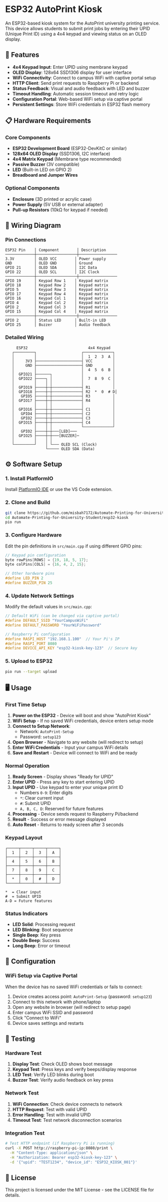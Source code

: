 # ESP32 AutoPrint Kiosk

An ESP32-based kiosk system for the AutoPrint university printing service. This device allows students to submit print jobs by entering their UPID (Unique Print ID) using a 4x4 keypad and viewing status on an OLED display.

## 🚀 Features

- **4x4 Keypad Input**: Enter UPID using membrane keypad
- **OLED Display**: 128x64 SSD1306 display for user interface
- **WiFi Connectivity**: Connect to campus WiFi with captive portal setup
- **HTTP Client**: Send print requests to Raspberry Pi or backend
- **Status Feedback**: Visual and audio feedback with LED and buzzer
- **Timeout Handling**: Automatic session timeout and retry logic
- **Configuration Portal**: Web-based WiFi setup via captive portal
- **Persistent Settings**: Store WiFi credentials in ESP32 flash memory

## 📋 Hardware Requirements

### Core Components
- **ESP32 Development Board** (ESP32-DevKitC or similar)
- **128x64 OLED Display** (SSD1306, I2C interface)
- **4x4 Matrix Keypad** (Membrane type recommended)
- **Passive Buzzer** (3V compatible)
- **LED** (Built-in LED on GPIO 2)
- **Breadboard and Jumper Wires**

### Optional Components
- **Enclosure** (3D printed or acrylic case)
- **Power Supply** (5V USB or external adapter)
- **Pull-up Resistors** (10kΩ for keypad if needed)

## 🔌 Wiring Diagram

### Pin Connections

```
ESP32 Pin    │ Component        │ Description
─────────────┼──────────────────┼─────────────────
3.3V         │ OLED VCC        │ Power supply
GND          │ OLED GND        │ Ground
GPIO 21      │ OLED SDA        │ I2C Data
GPIO 22      │ OLED SCL        │ I2C Clock
─────────────┼──────────────────┼─────────────────
GPIO 19      │ Keypad Row 1    │ Keypad matrix
GPIO 18      │ Keypad Row 2    │ Keypad matrix
GPIO 5       │ Keypad Row 3    │ Keypad matrix
GPIO 17      │ Keypad Row 4    │ Keypad matrix
GPIO 16      │ Keypad Col 1    │ Keypad matrix
GPIO 4       │ Keypad Col 2    │ Keypad matrix
GPIO 2       │ Keypad Col 3    │ Keypad matrix
GPIO 15      │ Keypad Col 4    │ Keypad matrix
─────────────┼──────────────────┼─────────────────
GPIO 2       │ Status LED      │ Built-in LED
GPIO 25      │ Buzzer          │ Audio feedback
```

### Detailed Wiring

```
     ESP32                           4x4 Keypad
   ┌─────────┐                    ┌─────────────┐
   │         │                    │  1  2  3  A │
   │     3V3 ├────────────────────┤ VCC         │
   │     GND ├────────────────────┤ GND         │
   │         │                    │  4  5  6  B │
   │  GPIO21 ├──────┐             │             │
   │  GPIO22 ├────┐ │             │  7  8  9  C │
   │         │    │ │             │             │
   │  GPIO19 ├────┼─┼─────────────┤ R1          │
   │  GPIO18 ├────┼─┼─────────────┤ R2  *  0  # D│
   │   GPIO5 ├────┼─┼─────────────┤ R3          │
   │  GPIO17 ├────┼─┼─────────────┤ R4          │
   │         │    │ │             │             │
   │  GPIO16 ├────┼─┼─────────────┤ C1          │
   │   GPIO4 ├────┼─┼─────────────┤ C2          │
   │   GPIO2 ├────┼─┼─────────────┤ C3          │
   │  GPIO15 ├────┼─┼─────────────┤ C4          │
   │         │    │ │             └─────────────┘
   │   GPIO2 ├────┼─┼───[LED]───
   │  GPIO25 ├────┼─┼───[BUZZER]─
   │         │    │ │
   └─────────┘    │ └─── OLED SCL (Clock)
                  └───── OLED SDA (Data)
```

## ⚙️ Software Setup

### 1. Install PlatformIO

Install [PlatformIO IDE](https://platformio.org/platformio-ide) or use the VS Code extension.

### 2. Clone and Build

```bash
git clone https://github.com/misbah7172/Automate-Printing-for-University-Student.git
cd Automate-Printing-for-University-Student/esp32-kiosk
pio run
```

### 3. Configure Hardware

Edit the pin definitions in `src/main.cpp` if using different GPIO pins:

```cpp
// Keypad pin configuration
byte rowPins[ROWS] = {19, 18, 5, 17};
byte colPins[COLS] = {16, 4, 2, 15};

// Other hardware pins
#define LED_PIN 2
#define BUZZER_PIN 25
```

### 4. Update Network Settings

Modify the default values in `src/main.cpp`:

```cpp
// Default WiFi (can be changed via captive portal)
#define DEFAULT_SSID "YourCampusWiFi"
#define DEFAULT_PASSWORD "YourWiFiPassword"

// Raspberry Pi configuration
#define RASPI_HOST "192.168.1.100"  // Your Pi's IP
#define RASPI_PORT 8080
#define DEVICE_API_KEY "esp32-kiosk-key-123"  // Secure key
```

### 5. Upload to ESP32

```bash
pio run --target upload
```

## 🖥️ Usage

### First Time Setup

1. **Power on the ESP32** - Device will boot and show "AutoPrint Kiosk"
2. **WiFi Setup** - If no saved WiFi credentials, device enters setup mode
3. **Connect to Setup Network**:
   - Network: `AutoPrint-Setup`
   - Password: `setup123`
4. **Open Browser** - Navigate to any website (will redirect to setup)
5. **Enter WiFi Credentials** - Input your campus WiFi details
6. **Save and Restart** - Device will connect to WiFi and be ready

### Normal Operation

1. **Ready Screen** - Display shows "Ready for UPID"
2. **Enter UPID** - Press any key to start entering UPID
3. **Input UPID** - Use keypad to enter your unique print ID
   - Numbers `0-9`: Enter digits
   - `*`: Clear current input
   - `#`: Submit UPID
   - `A, B, C, D`: Reserved for future features
4. **Processing** - Device sends request to Raspberry Pi/backend
5. **Result** - Success or error message displayed
6. **Auto Reset** - Returns to ready screen after 3 seconds

### Keypad Layout

```
┌─────┬─────┬─────┬─────┐
│  1  │  2  │  3  │  A  │
├─────┼─────┼─────┼─────┤
│  4  │  5  │  6  │  B  │
├─────┼─────┼─────┼─────┤
│  7  │  8  │  9  │  C  │
├─────┼─────┼─────┼─────┤
│  *  │  0  │  #  │  D  │
└─────┴─────┴─────┴─────┘

*  = Clear input
#  = Submit UPID
A-D = Future features
```

### Status Indicators

- **LED Solid**: Processing request
- **LED Blinking**: Boot sequence
- **Single Beep**: Key press
- **Double Beep**: Success
- **Long Beep**: Error or timeout

## 🔧 Configuration

### WiFi Setup via Captive Portal

When the device has no saved WiFi credentials or fails to connect:

1. Device creates access point: `AutoPrint-Setup` (password: `setup123`)
2. Connect to this network with phone/laptop
3. Open any website in browser (will redirect to setup page)
4. Enter campus WiFi SSID and password
5. Click "Connect to WiFi"
6. Device saves settings and restarts

## 🧪 Testing

### Hardware Test

1. **Display Test**: Check OLED shows boot message
2. **Keypad Test**: Press keys and verify beeps/display response
3. **LED Test**: Verify LED blinks during boot
4. **Buzzer Test**: Verify audio feedback on key press

### Network Test

1. **WiFi Connection**: Check device connects to network
2. **HTTP Request**: Test with valid UPID
3. **Error Handling**: Test with invalid UPID
4. **Timeout Test**: Test network disconnection scenarios

### Integration Test

```bash
# Test HTTP endpoint (if Raspberry Pi is running)
curl -X POST http://raspberry-pi-ip:8080/print \
  -H "Content-Type: application/json" \
  -H "Authorization: Bearer esp32-kiosk-key-123" \
  -d '{"upid": "TEST1234", "device_id": "ESP32_KIOSK_001"}'
```

## 📄 License

This project is licensed under the MIT License - see the LICENSE file for details.